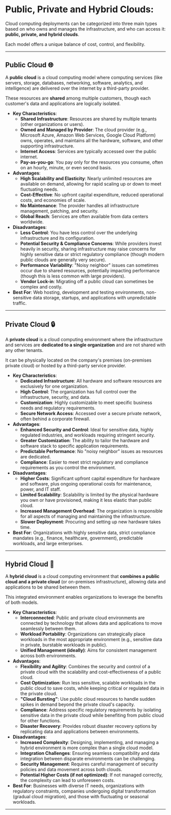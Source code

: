 # Public, Private and Hybrid Clouds:

Cloud computing deployments can be categorized into three main types based on who owns and manages the infrastructure, and who can access it: **public, private, and hybrid clouds**. 

Each model offers a unique balance of cost, control, and flexibility.

---

## Public Cloud 🌐

A **public cloud** is a cloud computing model where computing services (like servers, storage, databases, networking, software, analytics, and intelligence) are delivered over the internet by a third-party provider. 

These resources are **shared** among multiple customers, though each customer's data and applications are logically isolated.

* **Key Characteristics**:
    * **Shared Infrastructure**: Resources are shared by multiple tenants (other organizations or users).
    * **Owned and Managed by Provider**: The cloud provider (e.g., Microsoft Azure, Amazon Web Services, Google Cloud Platform) owns, operates, and maintains all the hardware, software, and other supporting infrastructure.
    * **Internet Access**: Services are typically accessed over the public internet.
    * **Pay-as-you-go**: You pay only for the resources you consume, often on an hourly, minute, or even second basis.
* **Advantages**:
    * **High Scalability and Elasticity**: Nearly unlimited resources are available on demand, allowing for rapid scaling up or down to meet fluctuating needs.
    * **Cost-Effective**: No upfront capital expenditure, reduced operational costs, and economies of scale.
    * **No Maintenance**: The provider handles all infrastructure management, patching, and security.
    * **Global Reach**: Services are often available from data centers worldwide.
* **Disadvantages**:
    * **Less Control**: You have less control over the underlying infrastructure and its configuration.
    * **Potential Security & Compliance Concerns**: While providers invest heavily in security, sharing infrastructure may raise concerns for highly sensitive data or strict regulatory compliance (though modern public clouds are generally very secure).
    * **Performance Variability**: "Noisy neighbor" issues can sometimes occur due to shared resources, potentially impacting performance (though this is less common with large providers).
    * **Vendor Lock-in**: Migrating off a public cloud can sometimes be complex and costly.
* **Best For**: Web hosting, development and testing environments, non-sensitive data storage, startups, and applications with unpredictable traffic.

---

## Private Cloud 🔒

A **private cloud** is a cloud computing environment where the infrastructure and services are **dedicated to a single organization** and are not shared with any other tenants. 

It can be physically located on the company's premises (on-premises private cloud) or hosted by a third-party service provider.

* **Key Characteristics**:
    * **Dedicated Infrastructure**: All hardware and software resources are exclusively for one organization.
    * **High Control**: The organization has full control over the infrastructure, security, and data.
    * **Customization**: Highly customizable to meet specific business needs and regulatory requirements.
    * **Secure Network Access**: Accessed over a secure private network, often behind a corporate firewall.
* **Advantages**:
    * **Enhanced Security and Control**: Ideal for sensitive data, highly regulated industries, and workloads requiring stringent security.
    * **Greater Customization**: The ability to tailor the hardware and software stack to specific application requirements.
    * **Predictable Performance**: No "noisy neighbor" issues as resources are dedicated.
    * **Compliance**: Easier to meet strict regulatory and compliance requirements as you control the environment.
* **Disadvantages**:
    * **Higher Costs**: Significant upfront capital expenditure for hardware and software, plus ongoing operational costs for maintenance, power, and IT staff.
    * **Limited Scalability**: Scalability is limited by the physical hardware you own or have provisioned, making it less elastic than public cloud.
    * **Increased Management Overhead**: The organization is responsible for all aspects of managing and maintaining the infrastructure.
    * **Slower Deployment**: Procuring and setting up new hardware takes time.
* **Best For**: Organizations with highly sensitive data, strict compliance mandates (e.g., finance, healthcare, government), predictable workloads, and large enterprises.

---

## Hybrid Cloud 🤝

A **hybrid cloud** is a cloud computing environment that **combines a public cloud and a private cloud** (or on-premises infrastructure), allowing data and applications to be shared between them. 

This integrated environment enables organizations to leverage the benefits of both models.

* **Key Characteristics**:
    * **Interconnected**: Public and private cloud environments are connected by technology that allows data and applications to move seamlessly between them.
    * **Workload Portability**: Organizations can strategically place workloads in the most appropriate environment (e.g., sensitive data in private, burstable workloads in public).
    * **Unified Management (ideally)**: Aims for consistent management across both environments.
* **Advantages**:
    * **Flexibility and Agility**: Combines the security and control of a private cloud with the scalability and cost-effectiveness of a public cloud.
    * **Cost Optimization**: Run less sensitive, scalable workloads in the public cloud to save costs, while keeping critical or regulated data in the private cloud.
    * **"Cloud Bursting"**: Use public cloud resources to handle sudden spikes in demand beyond the private cloud's capacity.
    * **Compliance**: Address specific regulatory requirements by isolating sensitive data in the private cloud while benefiting from public cloud for other functions.
    * **Disaster Recovery**: Provides robust disaster recovery options by replicating data and applications between environments.
* **Disadvantages**:
    * **Increased Complexity**: Designing, implementing, and managing a hybrid environment is more complex than a single cloud model.
    * **Integration Challenges**: Ensuring seamless compatibility and data integration between disparate environments can be challenging.
    * **Security Management**: Requires careful management of security policies and data movement across both clouds.
    * **Potential Higher Costs (if not optimized)**: If not managed correctly, the complexity can lead to unforeseen costs.
* **Best For**: Businesses with diverse IT needs, organizations with regulatory constraints, companies undergoing digital transformation (gradual cloud migration), and those with fluctuating or seasonal workloads.

---